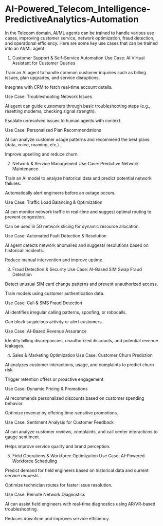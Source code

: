 # AI-Powered_Telecom_Intelligence-PredictiveAnalytics-Automation
In the Telecom domain, AI/ML agents can be trained to handle various use cases, improving customer service, network optimization, fraud detection, and operational efficiency. Here are some key use cases that can be trained into an AI/ML agent

1. Customer Support & Self-Service Automation
Use Case: AI Virtual Assistant for Customer Queries

Train an AI agent to handle common customer inquiries such as billing issues, plan upgrades, and service disruptions.

Integrate with CRM to fetch real-time account details.

Use Case: Troubleshooting Network Issues

AI agent can guide customers through basic troubleshooting steps (e.g., resetting modems, checking signal strength).

Escalate unresolved issues to human agents with context.

Use Case: Personalized Plan Recommendations

AI can analyze customer usage patterns and recommend the best plans (data, voice, roaming, etc.).

Improve upselling and reduce churn.

2. Network & Service Management
Use Case: Predictive Network Maintenance

Train an AI model to analyze historical data and predict potential network failures.

Automatically alert engineers before an outage occurs.

Use Case: Traffic Load Balancing & Optimization

AI can monitor network traffic in real-time and suggest optimal routing to prevent congestion.

Can be used in 5G network slicing for dynamic resource allocation.

Use Case: Automated Fault Detection & Resolution

AI agent detects network anomalies and suggests resolutions based on historical incidents.

Reduce manual intervention and improve uptime.

3. Fraud Detection & Security
Use Case: AI-Based SIM Swap Fraud Detection

Detect unusual SIM card change patterns and prevent unauthorized access.

Train models using customer authentication data.

Use Case: Call & SMS Fraud Detection

AI identifies irregular calling patterns, spoofing, or robocalls.

Can block suspicious activity or alert customers.

Use Case: AI-Based Revenue Assurance

Identify billing discrepancies, unauthorized discounts, and potential revenue leakages.

4. Sales & Marketing Optimization
Use Case: Customer Churn Prediction

AI analyzes customer interactions, usage, and complaints to predict churn risk.

Trigger retention offers or proactive engagement.

Use Case: Dynamic Pricing & Promotions

AI recommends personalized discounts based on customer spending behavior.

Optimize revenue by offering time-sensitive promotions.

Use Case: Sentiment Analysis for Customer Feedback

AI can analyze customer reviews, complaints, and call center interactions to gauge sentiment.

Helps improve service quality and brand perception.

5. Field Operations & Workforce Optimization
Use Case: AI-Powered Workforce Scheduling

Predict demand for field engineers based on historical data and current service requests.

Optimize technician routes for faster issue resolution.

Use Case: Remote Network Diagnostics

AI can assist field engineers with real-time diagnostics using AR/VR-based troubleshooting.

Reduces downtime and improves service efficiency.
